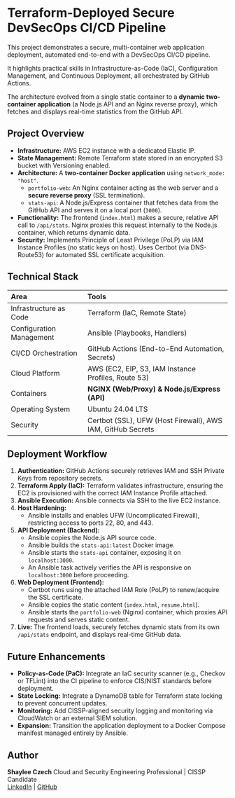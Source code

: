 # Terraform-Deployed Secure DevSecOps CI/CD Pipeline

This project demonstrates a secure, multi-container web application deployment, automated end-to-end with a DevSecOps CI/CD pipeline.

It highlights practical skills in Infrastructure-as-Code (IaC), Configuration Management, and Continuous Deployment, all orchestrated by GitHub Actions.

The architecture evolved from a single static container to a **dynamic two-container application** (a Node.js API and an Nginx reverse proxy), which fetches and displays real-time statistics from the GitHub API.

## Project Overview

* **Infrastructure:** AWS EC2 instance with a dedicated Elastic IP.  
* **State Management:** Remote Terraform state stored in an encrypted S3 bucket with Versioning enabled.  
* **Architecture:** A **two-container Docker application** using `network_mode: "host"`.  
    * `portfolio-web`: An Nginx container acting as the web server and a **secure reverse proxy** (SSL termination).  
    * `stats-api`: A Node.js/Express container that fetches data from the GitHub API and serves it on a local port (`3000`).  
* **Functionality:** The frontend (`index.html`) makes a secure, relative API call to `/api/stats`. Nginx proxies this request internally to the Node.js container, which returns dynamic data.  
* **Security:** Implements Principle of Least Privilege (PoLP) via IAM Instance Profiles (no static keys on host). Uses Certbot (via DNS-Route53) for automated SSL certificate acquisition.  

## Technical Stack

| **Area** | **Tools** |
| :--- | :--- |
| Infrastructure as Code | Terraform (IaC, Remote State) |
| Configuration Management | Ansible (Playbooks, Handlers) |
| CI/CD Orchestration | GitHub Actions (End-to-End Automation, Secrets) |
| Cloud Platform | AWS (EC2, EIP, S3, IAM Instance Profiles, Route 53) |
| Containers | **NGINX (Web/Proxy) & Node.js/Express (API)** |
| Operating System | Ubuntu 24.04 LTS |
| Security | Certbot (SSL), UFW (Host Firewall), AWS IAM, GitHub Secrets |

## Deployment Workflow

1. **Authentication:** GitHub Actions securely retrieves IAM and SSH Private Keys from repository secrets.  
2. **Terraform Apply (IaC):** Terraform validates infrastructure, ensuring the EC2 is provisioned with the correct IAM Instance Profile attached.  
3. **Ansible Execution:** Ansible connects via SSH to the live EC2 instance.  
4. **Host Hardening:**  
    * Ansible installs and enables UFW (Uncomplicated Firewall), restricting access to ports 22, 80, and 443.  
5. **API Deployment (Backend):**  
    * Ansible copies the Node.js API source code.  
    * Ansible builds the `stats-api:latest` Docker image.  
    * Ansible starts the `stats-api` container, exposing it on `localhost:3000`.  
    * An Ansible task actively verifies the API is responsive on `localhost:3000` before proceeding.  
6. **Web Deployment (Frontend):**  
    * Certbot runs using the attached IAM Role (PoLP) to renew/acquire the SSL certificate.  
    * Ansible copies the static content (`index.html`, `resume.html`).  
    * Ansible starts the `portfolio-web` (Nginx) container, which proxies API requests and serves static content.  
7. **Live:** The frontend loads, securely fetches dynamic stats from its own `/api/stats` endpoint, and displays real-time GitHub data.  

## Future Enhancements

* **Policy-as-Code (PaC):** Integrate an IaC security scanner (e.g., Checkov or TFLint) into the CI pipeline to enforce CIS/NIST standards before deployment.  
* **State Locking:** Integrate a DynamoDB table for Terraform state locking to prevent concurrent updates.  
* **Monitoring:** Add CISSP-aligned security logging and monitoring via CloudWatch or an external SIEM solution.  
* **Expansion:** Transition the application deployment to a Docker Compose manifest managed entirely by Ansible.  

## Author

**Shaylee Czech** Cloud and Security Engineering Professional | CISSP Candidate  
[LinkedIn](https://www.linkedin.com/in/shayleeczech) | [GitHub](https://github.com/shayczech)
